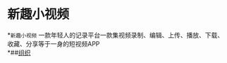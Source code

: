 新趣小视频
====
*`新趣小视频` 一款年轻人的记录平台一款集视频录制、编辑、上传、播放、下载、收藏、分享等于一身的短视频APP</br>
*##[组织](https://github.com/feiyouAndroidTeam)</br>
